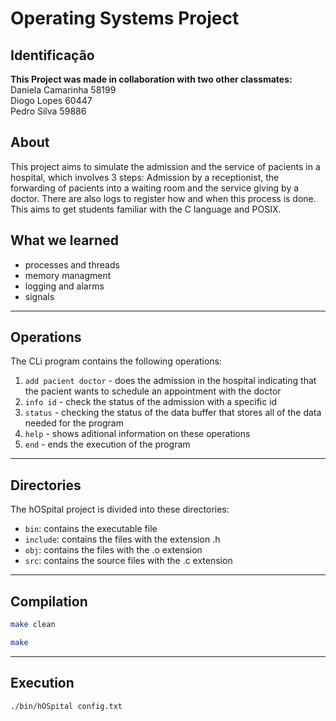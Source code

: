 # Operating Systems Project

## Identificação
**This Project was made in collaboration with two other classmates:**<br>
Daniela Camarinha 58199 <br>
Diogo Lopes 60447<br>
Pedro Silva 59886<br>

## About

This project aims to simulate the admission and the service of pacients in a hospital, which involves 3 steps: Admission by
a receptionist, the forwarding of pacients into a waiting room and the service giving by a doctor. There are also logs to 
register how and when this process is done.
This aims to get students familiar with the C language and POSIX.

## What we learned
 - processes and threads
 - memory managment
 - logging and alarms
 - signals

---
## Operations
The CLi program contains the following operations:<br>
1. ```add pacient doctor``` - does the admission in the hospital indicating that the pacient wants to schedule an appointment with the doctor
2. ```info id``` - check the status of the admission with a specific id
3. ```status``` - checking the status of the data buffer that stores all of the data needed for the program
4. ```help``` - shows aditional information on these operations
5. ```end``` - ends the execution of the program


---
## Directories

The hOSpital project is divided into these directories:
- ```bin```: contains the executable file
- ```include```: contains the files with the extension .h
- ```obj```: contains the files with the .o extension
- ```src```: contains the source files with the .c extension

---
## Compilation

```bash
make clean
```
```bash
make
```

---
## Execution

```bash
./bin/hOSpital config.txt
```

